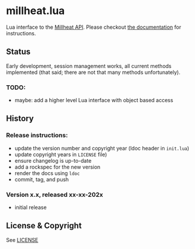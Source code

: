 # millheat.lua

Lua interface to the [Millheat API](https://api.millheat.com/share/apidocument).
Please checkout [the documentation](https://tieske.github.io/millheat.lua/) for
instructions.

## Status

Early development, session management works, all current methods implemented
(that said; there are not that many methods unfortunately).


### TODO:

- maybe: add a higher level Lua interface with object based access

## History

### Release instructions:

* update the version number and copyright year (ldoc header in `init.lua`)
* update copyright years in `LICENSE` file)
* ensure changelog is up-to-date
* add a rockspec for the new version
* render the docs using `ldoc`
* commit, tag, and push

### Version x.x, released xx-xx-202x

* initial release

## License & Copyright

See [LICENSE](https://github.com/Tieske/millheat.lua/blob/master/LICENSE)

